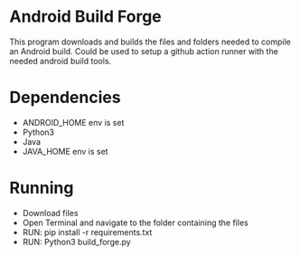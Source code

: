 # Android Build Forge
This program downloads and builds the files and folders needed to compile an Android build.
Could be used to setup a github action runner with the needed android build tools.
# Dependencies
  - ANDROID_HOME env is set
  - Python3
  - Java
  - JAVA_HOME env is set
# Running
  - Download files
  - Open Terminal and navigate to the folder containing the files
  - RUN: pip install -r requirements.txt
  - RUN: Python3 build_forge.py
